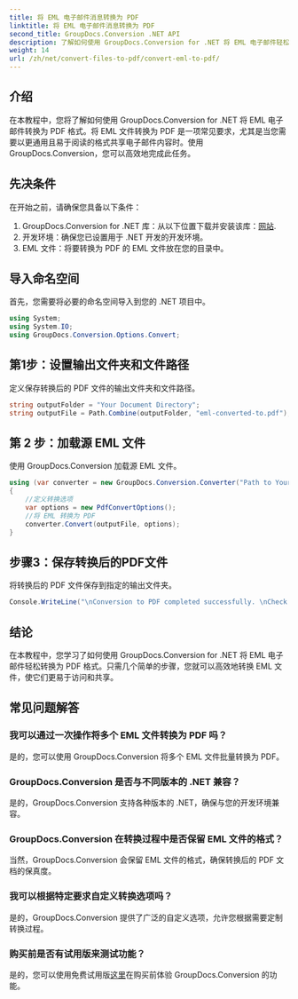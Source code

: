 ```yaml
---
title: 将 EML 电子邮件消息转换为 PDF
linktitle: 将 EML 电子邮件消息转换为 PDF
second_title: GroupDocs.Conversion .NET API
description: 了解如何使用 GroupDocs.Conversion for .NET 将 EML 电子邮件轻松转换为 PDF。
weight: 14
url: /zh/net/convert-files-to-pdf/convert-eml-to-pdf/
---
```

## 介绍
在本教程中，您将了解如何使用 GroupDocs.Conversion for .NET 将 EML 电子邮件转换为 PDF 格式。将 EML 文件转换为 PDF 是一项常见要求，尤其是当您需要以更通用且易于阅读的格式共享电子邮件内容时。使用 GroupDocs.Conversion，您可以高效地完成此任务。
## 先决条件
在开始之前，请确保您具备以下条件：
1.  GroupDocs.Conversion for .NET 库：从以下位置下载并安装该库：[网站](https://releases.groupdocs.com/conversion/net/).
2. 开发环境：确保您已设置用于 .NET 开发的开发环境。
3. EML 文件：将要转换为 PDF 的 EML 文件放在您的目录中。

## 导入命名空间
首先，您需要将必要的命名空间导入到您的 .NET 项目中。 
```csharp
using System;
using System.IO;
using GroupDocs.Conversion.Options.Convert;
```
## 第1步：设置输出文件夹和文件路径
定义保存转换后的 PDF 文件的输出文件夹和文件路径。
```csharp
string outputFolder = "Your Document Directory";
string outputFile = Path.Combine(outputFolder, "eml-converted-to.pdf");
```
## 第 2 步：加载源 EML 文件
使用 GroupDocs.Conversion 加载源 EML 文件。
```csharp
using (var converter = new GroupDocs.Conversion.Converter("Path to Your EML File"))
{
    //定义转换选项
    var options = new PdfConvertOptions();
    //将 EML 转换为 PDF
    converter.Convert(outputFile, options);
}
```
## 步骤3：保存转换后的PDF文件
将转换后的 PDF 文件保存到指定的输出文件夹。
```csharp
Console.WriteLine("\nConversion to PDF completed successfully. \nCheck output in {0}", outputFolder);
```

## 结论
在本教程中，您学习了如何使用 GroupDocs.Conversion for .NET 将 EML 电子邮件轻松转换为 PDF 格式。只需几个简单的步骤，您就可以高效地转换 EML 文件，使它们更易于访问和共享。
## 常见问题解答
### 我可以通过一次操作将多个 EML 文件转换为 PDF 吗？
是的，您可以使用 GroupDocs.Conversion 将多个 EML 文件批量转换为 PDF。
### GroupDocs.Conversion 是否与不同版本的 .NET 兼容？
是的，GroupDocs.Conversion 支持各种版本的 .NET，确保与您的开发环境兼容。
### GroupDocs.Conversion 在转换过程中是否保留 EML 文件的格式？
当然，GroupDocs.Conversion 会保留 EML 文件的格式，确保转换后的 PDF 文档的保真度。
### 我可以根据特定要求自定义转换选项吗？
是的，GroupDocs.Conversion 提供了广泛的自定义选项，允许您根据需要定制转换过程。
### 购买前是否有试用版来测试功能？
是的，您可以使用免费试用版[这里](https://releases.groupdocs.com/)在购买前体验 GroupDocs.Conversion 的功能。